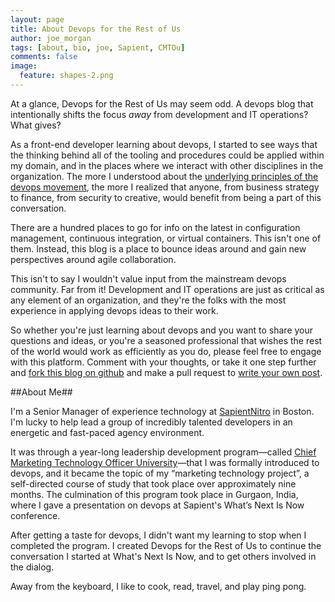 ```yaml
---
layout: page
title: About Devops for the Rest of Us
author: joe_morgan
tags: [about, bio, joe, Sapient, CMTOu]
comments: false
image:
  feature: shapes-2.png
---
```


At a glance, Devops for the Rest of Us may seem odd. A devops blog that intentionally shifts the focus <i>away</i> from development and IT operations? What gives?

As a front-end developer learning about devops, I started to see ways that the thinking behind all of the tooling and procedures could be applied within my domain, and in the places where we interact with other disciplines in the organization. The more I understood about the [underlying principles of the devops movement](/what-is-devops/ "What is Devops?"), the more I realized that anyone, from business strategy to finance, from security to creative, would benefit from being a part of this conversation.

There are a hundred places to go for info on the latest in configuration management, continuous integration, or virtual containers. This isn't one of them. Instead, this blog is a place to bounce ideas around and gain new perspectives around agile collaboration.

This isn't to say I wouldn't value input from the mainstream devops community. Far from it! Development and IT operations are just as critical as any element of an organization, and they're the folks with the most experience in applying devops ideas to their work.

So whether you're just learning about devops and you want to share your questions and ideas, or you're a seasoned professional that wishes the rest of the world would work as efficiently as you do, please feel free to engage with this platform. Comment with your thoughts, or take it one step further and <a href="https://github.com/JoeMorgan/devopsfortherestofus" target="_blank" title="Fork this blog on GitHub.com">fork this blog on github</a> and make a pull request to [write your own post](/submission/ "Learn how to submit your own post to Devops for the Rest of Us").

##About Me##

I'm a Senior Manager of experience technology at <a href="http://www.sapientnitro.com/en-us.html#home" target="_blank" title="SapientNitro.com">SapientNitro</a> in Boston. I'm lucky to help lead a group of incredibly talented developers in an energetic and fast-paced agency environment.

It was through a year-long leadership development program&#8212;called <a href="http://sapientnitroblog.com/tagged/CMTOu" target="_blank" title="Read about Chief Marketing Technology Officer University on the SapientNitro blog">Chief Marketing Technology Officer University</a>&#8212;that I was formally introduced to devops, and it became the topic of my “marketing technology project”, a self-directed course of study that took place over approximately nine months. The culmination of this program took place in Gurgaon, India, where I gave a presentation on devops at Sapient's What’s Next Is Now conference.

After getting a taste for devops, I didn't want my learning to stop when I completed the program. I created Devops for the Rest of Us to continue the conversation I started at What's Next Is Now, and to get others involved in the dialog.

Away from the keyboard, I like to cook, read, travel, and play ping pong.
